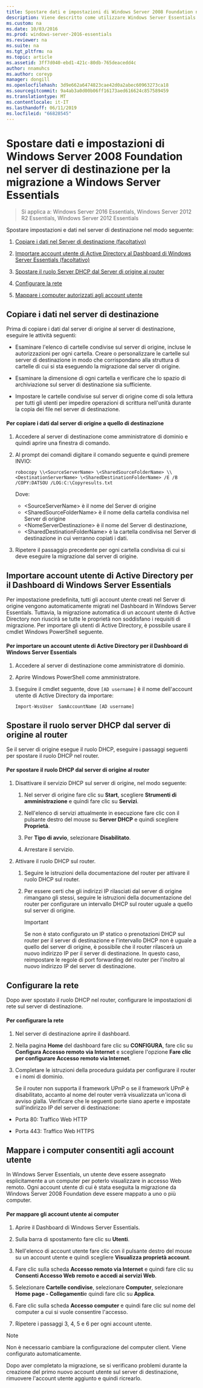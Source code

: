 ```yaml
---
title: Spostare dati e impostazioni di Windows Server 2008 Foundation nel server di destinazione per la migrazione a Windows Server Essentials
description: Viene descritto come utilizzare Windows Server Essentials
ms.custom: na
ms.date: 10/03/2016
ms.prod: windows-server-2016-essentials
ms.reviewer: na
ms.suite: na
ms.tgt_pltfrm: na
ms.topic: article
ms.assetid: 3ff7d040-ebd1-421c-80db-765deacedd4c
author: nnamuhcs
ms.author: coreyp
manager: dongill
ms.openlocfilehash: 3d9e662a6474823cae42d0a2abec60963273ca18
ms.sourcegitcommit: 9a4ab3a0d00b06ff16173aed616624c857589459
ms.translationtype: MT
ms.contentlocale: it-IT
ms.lasthandoff: 06/11/2019
ms.locfileid: "66828545"
---
```

# <a name="move-windows-server-2008-foundation-settings-and-data-to-the-destination-server-for-windows-server-essentials-migration"></a>Spostare dati e impostazioni di Windows Server 2008 Foundation nel server di destinazione per la migrazione a Windows Server Essentials

>Si applica a: Windows Server 2016 Essentials, Windows Server 2012 R2 Essentials, Windows Server 2012 Essentials

Spostare impostazioni e dati nel server di destinazione nel modo seguente:

1. [Copiare i dati nel Server di destinazione (facoltativo)](#copy-data-to-the-destination-server)

2. [Importare account utente di Active Directory al Dashboard di Windows Server Essentials (facoltativo)](#import-active-directory-user-accounts-to-the-windows-server-essentials-dashboard)

3. [Spostare il ruolo Server DHCP dal Server di origine al router](#move-the-dhcp-server-role-from-the-source-server-to-the-router)

4. [Configurare la rete](#configure-the-network) 

5. [Mappare i computer autorizzati agli account utente](#map-permitted-computers-to-user-accounts)
  
## <a name="copy-data-to-the-destination-server"></a>Copiare i dati nel server di destinazione
 Prima di copiare i dati dal server di origine al server di destinazione, eseguire le attività seguenti:  
  
- Esaminare l'elenco di cartelle condivise sul server di origine, incluse le autorizzazioni per ogni cartella. Creare o personalizzare le cartelle sul server di destinazione in modo che corrispondano alla struttura di cartelle di cui si sta eseguendo la migrazione dal server di origine.  
  
- Esaminare la dimensione di ogni cartella e verificare che lo spazio di archiviazione sul server di destinazione sia sufficiente.  
  
- Impostare le cartelle condivise sul server di origine come di sola lettura per tutti gli utenti per impedire operazioni di scrittura nell'unità durante la copia dei file nel server di destinazione.  
  
#### <a name="to-copy-data-from-the-source-server-to-the-destination-server"></a>Per copiare i dati dal server di origine a quello di destinazione  
  
1.  Accedere al server di destinazione come amministratore di dominio e quindi aprire una finestra di comando.  
  
2.  Al prompt dei comandi digitare il comando seguente e quindi premere INVIO:  
  
    `robocopy \\<SourceServerName> \<SharedSourceFolderName> \\<DestinationServerName> \<SharedDestinationFolderName> /E /B /COPY:DATSOU /LOG:C:\Copyresults.txt`  
  
     Dove:
     - \<SourceServerName\> è il nome del Server di origine
     - \<SharedSourceFolderName\> è il nome della cartella condivisa nel Server di origine
     - \<NomeServerDestinazione\> è il nome del Server di destinazione,
     - \<SharedDestinationFolderName\> è la cartella condivisa nel Server di destinazione in cui verranno copiati i dati.  
  
3.  Ripetere il passaggio precedente per ogni cartella condivisa di cui si deve eseguire la migrazione dal server di origine.  
  
## <a name="import-active-directory-user-accounts-to-the-windows-server-essentials-dashboard"></a>Importare account utente di Active Directory per il Dashboard di Windows Server Essentials
 Per impostazione predefinita, tutti gli account utente creati nel Server di origine vengono automaticamente migrati nel Dashboard in Windows Server Essentials. Tuttavia, la migrazione automatica di un account utente di Active Directory non riuscirà se tutte le proprietà non soddisfano i requisiti di migrazione. Per importare gli utenti di Active Directory, è possibile usare il cmdlet Windows PowerShell seguente.  
  
#### <a name="to-import-an-active-directory-user-account-to-the-windows-server-essentials-dashboard"></a>Per importare un account utente di Active Directory per il Dashboard di Windows Server Essentials
  
1.  Accedere al server di destinazione come amministratore di dominio.  
  
2.  Aprire Windows PowerShell come amministratore.  
  
3.  Eseguire il cmdlet seguente, dove `[AD username]` è il nome dell'account utente di Active Directory da importare:  
  
     `Import-WssUser  SamAccountName [AD username]`  
  
## <a name="move-the-dhcp-server-role-from-the-source-server-to-the-router"></a>Spostare il ruolo server DHCP dal server di origine al router
 Se il server di origine esegue il ruolo DHCP, eseguire i passaggi seguenti per spostare il ruolo DHCP nel router.  
  
#### <a name="to-move-the-dhcp-role-from-the-source-server-to-the-router"></a>Per spostare il ruolo DHCP dal server di origine al router  
  
1.  Disattivare il servizio DHCP sul server di origine, nel modo seguente:  
  
    1.  Nel server di origine fare clic su **Start**, scegliere **Strumenti di amministrazione** e quindi fare clic su **Servizi**.  
  
    2.  Nell'elenco di servizi attualmente in esecuzione fare clic con il pulsante destro del mouse su **Server DHCP** e quindi scegliere **Proprietà**.  
  
    3.  Per **Tipo di avvio**, selezionare **Disabilitato**.  
  
    4.  Arrestare il servizio.  
  
2.  Attivare il ruolo DHCP sul router.  
  
    1.  Seguire le istruzioni della documentazione del router per attivare il ruolo DHCP sul router.  
  
    2.  Per essere certi che gli indirizzi IP rilasciati dal server di origine rimangano gli stessi, seguire le istruzioni della documentazione del router per configurare un intervallo DHCP sul router uguale a quello sul server di origine.  
  
        > [!IMPORTANT]
        >  Se non è stato configurato un IP statico o prenotazioni DHCP sul router per il server di destinazione e l'intervallo DHCP non è uguale a quello del server di origine, è possibile che il router rilascerà un nuovo indirizzo IP per il server di destinazione. In questo caso, reimpostare le regole di port forwarding del router per l'inoltro al nuovo indirizzo IP del server di destinazione.  
  
## <a name="configure-the-network"></a>Configurare la rete
 Dopo aver spostato il ruolo DHCP nel router, configurare le impostazioni di rete sul server di destinazione.  
  
#### <a name="to-configure-the-network"></a>Per configurare la rete  
  
1. Nel server di destinazione aprire il dashboard.  
  
2. Nella pagina **Home** del dashboard fare clic su **CONFIGURA**, fare clic su **Configura Accesso remoto via Internet** e scegliere l'opzione **Fare clic per configurare Accesso remoto via Internet**.  
  
3. Completare le istruzioni della procedura guidata per configurare il router e i nomi di dominio.  
  
   Se il router non supporta il framework UPnP o se il framework UPnP è disabilitato, accanto al nome del router verrà visualizzata un'icona di avviso gialla. Verificare che le seguenti porte siano aperte e impostate sull'indirizzo IP del server di destinazione:  
  
-   Porta 80: Traffico Web HTTP  
  
-   Porta 443: Traffico Web HTTPS  
  
## <a name="map-permitted-computers-to-user-accounts"></a>Mappare i computer consentiti agli account utente  
 In Windows Server Essentials, un utente deve essere assegnato esplicitamente a un computer per poterlo visualizzare in accesso Web remoto. Ogni account utente di cui è stata eseguita la migrazione da Windows Server 2008 Foundation deve essere mappato a uno o più computer.  
  
#### <a name="to-map-user-accounts-to-computers"></a>Per mappare gli account utente ai computer  
  
1.  Aprire il Dashboard di Windows Server Essentials.  
  
2.  Sulla barra di spostamento fare clic su **Utenti**.  
  
3.  Nell'elenco di account utente fare clic con il pulsante destro del mouse su un account utente e quindi scegliere **Visualizza proprietà account**.  
  
4.  Fare clic sulla scheda **Accesso remoto via Internet** e quindi fare clic su **Consenti Accesso Web remoto e accedi ai servizi Web**.  
  
5.  Selezionare **Cartelle condivise**, selezionare **Computer**, selezionare **Home page - Collegamenti**e quindi fare clic su **Applica**.  
  
6.  Fare clic sulla scheda **Accesso computer** e quindi fare clic sul nome del computer a cui si vuole consentire l'accesso.  
  
7.  Ripetere i passaggi 3, 4, 5 e 6 per ogni account utente.  
  
> [!NOTE]
> Non è necessario cambiare la configurazione del computer client. Viene configurato automaticamente.  
>
> Dopo aver completato la migrazione, se si verificano problemi durante la creazione del primo nuovo account utente sul server di destinazione, rimuovere l'account utente aggiunto e quindi ricrearlo.
